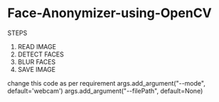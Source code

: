 # Face-Anonymizer-using-OpenCV

STEPS

1. READ IMAGE
2. DETECT FACES
3. BLUR FACES
4. SAVE IMAGE

change this code as per requirement
args.add_argument("--mode", default='webcam')
args.add_argument("--filePath", default=None)
